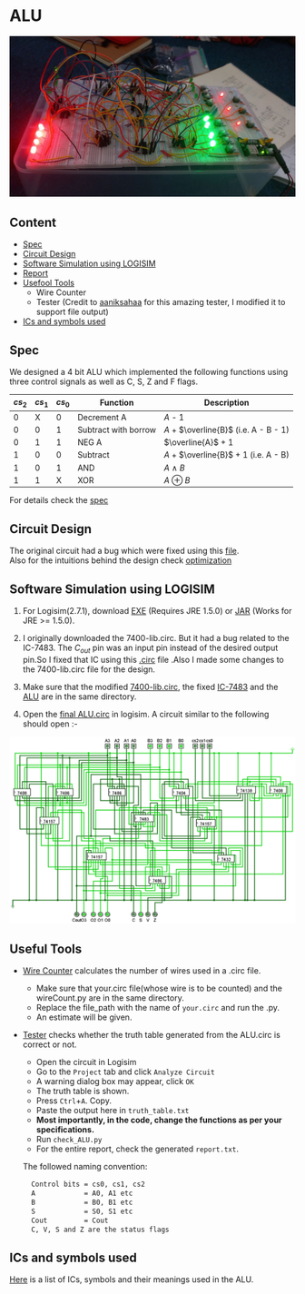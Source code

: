 # ALU
![ALU img](/Projects/ALU/Images/hardware.jpg)

## Content
- [Spec](#spec)
- [Circuit Design](#circuit_design)
- [Software Simulation using LOGISIM](#software-simulation-using-logisim)
- [Report](/Projects/ALU/Report/)
- [Usefool Tools](#useful-tools)
	- Wire Counter
	- Tester (Credit to [aaniksahaa](https://github.com/aaniksahaa) for this amazing tester, I modified it to support file output)
- [ICs and symbols used](#ics-and-symbols-used)


## Spec
We designed a 4 bit ALU which implemented the following functions using three control signals as well as C, S, Z and F flags.

| $cs_{2}$ | $cs_{1}$ | $cs_{0}$ | **Function**              | **Description**            |
|----------|----------|----------|---------------------------|----------------------------|
| 0        | X        | 0        | Decrement A               | $A$ - 1                      |
| 0        | 0        | 1        | Subtract with borrow      | $A$ + $\overline{B}$ (i.e. A - B - 1) |
| 0        | 1        | 1        | NEG A                     | $\overline{A}$ + 1         |
| 1        | 0        | 0        | Subtract                  | $A$ + $\overline{B}$ + 1 (i.e. A - B) |
| 1        | 0        | 1        | AND                       | $A$ $\land$ $B$                |
| 1        | 1        | X        | XOR                       | $A$ $\oplus$ $B$               |

For details check the [spec](/Projects/ALU/CSE-306-Assignment-1-V1.pdf)

## Circuit Design 
The original circuit had a bug which were fixed using this [file](/Projects/ALU/Fix.md). \
Also for the intuitions behind the design check [optimization](/Projects/ALU/Optimization.md)


## Software Simulation using LOGISIM

1. For Logisim(2.7.1), download [EXE](https://sourceforge.net/projects/circuit/files/2.7.x/2.7.1/) (Requires JRE 1.5.0) or [JAR](https://sourceforge.net/projects/circuit/files/2.7.x/2.7.1/logisim-generic-2.7.1.jar/download) (Works for JRE >= 1.5.0).

2. I originally downloaded the 7400-lib.circ. But it had a bug related to the IC-7483. The $C_{out}$ pin was an input pin instead of the desired output pin.So I fixed that IC using this [.circ](/Projects/ALU/Circuits/IC%207483.circ) file .Also I made some changes to the 7400-lib.circ file for the design.
3. Make sure that the modified [7400-lib.circ](/Projects/ALU/Circuits/7400-lib.circ), the fixed [IC-7483](/Projects/ALU/Circuits/IC%207483.circ) and the [ALU](/Projects/ALU/Circuits/final%20ALU.circ) are in the same directory.
4. Open the [final ALU.circ](/Projects/ALU/Circuits/final%20ALU.circ) in logisim. A circuit similar to the following should open :-

![logisim_ALU](/Projects/ALU/Report/Util/main.png)

## Useful Tools
- [Wire Counter](/Projects/ALU/wireCount.py) calculates the number of wires used in a .circ file. 
	- Make sure that your.circ file(whose wire is to be counted) and the wireCount.py are in the same directory.
	- Replace the file_path with the name of `your.circ` and run the .py.
	- An estimate will be given.

- [Tester](/Projects/ALU/Tester/check_ALU.py) checks whether the truth table generated from the ALU.circ is correct or not.
	* Open the circuit in Logisim
	* Go to the `Project` tab and click `Analyze Circuit`
	* A warning dialog box may appear, click `OK`
	* The truth table is shown.
	* Press `Ctrl`+`A`. Copy.
	* Paste the output here in `truth_table.txt`
	* **Most importantly, in the code, change the functions as per your specifications.**
	* Run `check_ALU.py`
	* For the entire report, check the generated `report.txt`.


	The followed naming convention:

		Control bits = cs0, cs1, cs2
		A            = A0, A1 etc
		B            = B0, B1 etc
		S            = S0, S1 etc
		Cout         = Cout
		C, V, S and Z are the status flags

## ICs and symbols used
[Here](/Projects/ALU/Gates.md) is a list of ICs, symbols and their meanings used in the ALU.